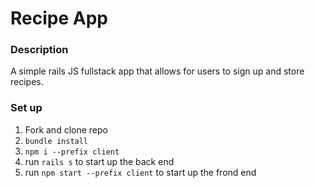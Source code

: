 # Recipe App

### Description

A simple rails JS fullstack app that allows for users to sign up and store recipes.

### Set up

1. Fork and clone repo
2. `bundle install`
3. `npm i --prefix client`
4. run `rails s` to start up the back end
5. run `npm start --prefix client` to start up the frond end